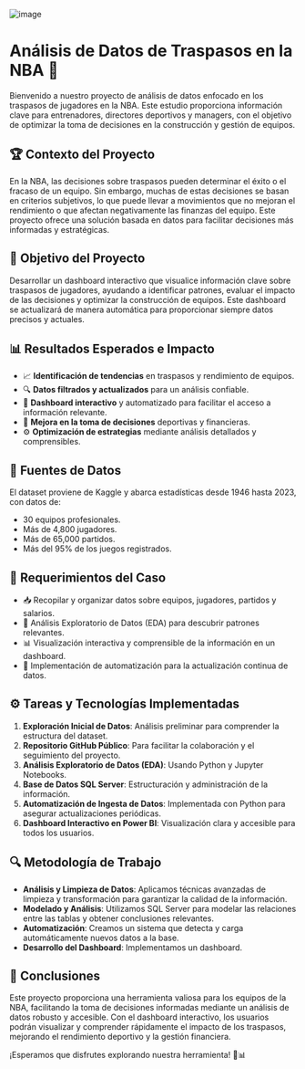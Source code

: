 ![image](https://github.com/user-attachments/assets/e080c5f6-4e05-46a7-851a-3f0cdbc640b0)

# Análisis de Datos de Traspasos en la NBA 🏀

Bienvenido a nuestro proyecto de análisis de datos enfocado en los traspasos de jugadores en la NBA. Este estudio proporciona información clave para entrenadores, directores deportivos y managers, con el objetivo de optimizar la toma de decisiones en la construcción y gestión de equipos.

## 🏆 Contexto del Proyecto

En la NBA, las decisiones sobre traspasos pueden determinar el éxito o el fracaso de un equipo. Sin embargo, muchas de estas decisiones se basan en criterios subjetivos, lo que puede llevar a movimientos que no mejoran el rendimiento o que afectan negativamente las finanzas del equipo. Este proyecto ofrece una solución basada en datos para facilitar decisiones más informadas y estratégicas.

## 🎯 Objetivo del Proyecto

Desarrollar un dashboard interactivo que visualice información clave sobre traspasos de jugadores, ayudando a identificar patrones, evaluar el impacto de las decisiones y optimizar la construcción de equipos. Este dashboard se actualizará de manera automática para proporcionar siempre datos precisos y actuales.

## 📊 Resultados Esperados e Impacto

- 📈 **Identificación de tendencias** en traspasos y rendimiento de equipos.
- 🔍 **Datos filtrados y actualizados** para un análisis confiable.
- 🤖 **Dashboard interactivo** y automatizado para facilitar el acceso a información relevante.
- 🧠 **Mejora en la toma de decisiones** deportivas y financieras.
- ⚙️ **Optimización de estrategias** mediante análisis detallados y comprensibles.

## 📂 Fuentes de Datos

El dataset proviene de Kaggle y abarca estadísticas desde 1946 hasta 2023, con datos de:
- 30 equipos profesionales.
- Más de 4,800 jugadores.
- Más de 65,000 partidos.
- Más del 95% de los juegos registrados.

## 🚧 Requerimientos del Caso

- 📥 Recopilar y organizar datos sobre equipos, jugadores, partidos y salarios.
- 🔎 Análisis Exploratorio de Datos (EDA) para descubrir patrones relevantes.
- 📊 Visualización interactiva y comprensible de la información en un dashboard.
- 🔄 Implementación de automatización para la actualización continua de datos.

## ⚙️ Tareas y Tecnologías Implementadas

1. **Exploración Inicial de Datos**: Análisis preliminar para comprender la estructura del dataset.
2. **Repositorio GitHub Público**: Para facilitar la colaboración y el seguimiento del proyecto.
3. **Análisis Exploratorio de Datos (EDA)**: Usando Python y Jupyter Notebooks.
4. **Base de Datos SQL Server**: Estructuración y administración de la información.
5. **Automatización de Ingesta de Datos**: Implementada con Python para asegurar actualizaciones periódicas.
6. **Dashboard Interactivo en Power BI**: Visualización clara y accesible para todos los usuarios.

## 🔍 Metodología de Trabajo

- **Análisis y Limpieza de Datos**: Aplicamos técnicas avanzadas de limpieza y transformación para garantizar la calidad de la información.
- **Modelado y Análisis**: Utilizamos SQL Server para modelar las relaciones entre las tablas y obtener conclusiones relevantes.
- **Automatización**: Creamos un sistema que detecta y carga automáticamente nuevos datos a la base.
- **Desarrollo del Dashboard**: Implementamos un dashboard.

## 🚀 Conclusiones

Este proyecto proporciona una herramienta valiosa para los equipos de la NBA, facilitando la toma de decisiones informadas mediante un análisis de datos robusto y accesible. Con el dashboard interactivo, los usuarios podrán visualizar y comprender rápidamente el impacto de los traspasos, mejorando el rendimiento deportivo y la gestión financiera.

¡Esperamos que disfrutes explorando nuestra herramienta! 🏀📊
